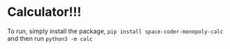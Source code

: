 # Calculator!!!

To run, simply install the package, `pip install space-coder-monopoly-calc` and then run `python3 -m calc`